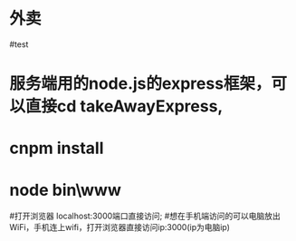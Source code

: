 #   外卖 
#test
# 服务端用的node.js的express框架，可以直接cd takeAwayExpress,
# cnpm install
# node bin\www
#打开浏览器  localhost:3000端口直接访问;
#想在手机端访问的可以电脑放出WiFi，手机连上wifi，打开浏览器直接访问ip:3000(ip为电脑ip)





